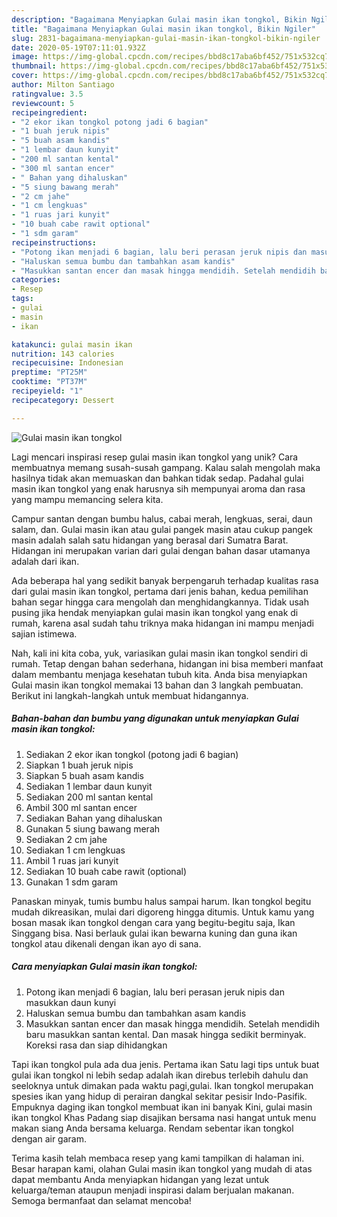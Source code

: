 ```yaml
---
description: "Bagaimana Menyiapkan Gulai masin ikan tongkol, Bikin Ngiler"
title: "Bagaimana Menyiapkan Gulai masin ikan tongkol, Bikin Ngiler"
slug: 2831-bagaimana-menyiapkan-gulai-masin-ikan-tongkol-bikin-ngiler
date: 2020-05-19T07:11:01.932Z
image: https://img-global.cpcdn.com/recipes/bbd8c17aba6bf452/751x532cq70/gulai-masin-ikan-tongkol-foto-resep-utama.jpg
thumbnail: https://img-global.cpcdn.com/recipes/bbd8c17aba6bf452/751x532cq70/gulai-masin-ikan-tongkol-foto-resep-utama.jpg
cover: https://img-global.cpcdn.com/recipes/bbd8c17aba6bf452/751x532cq70/gulai-masin-ikan-tongkol-foto-resep-utama.jpg
author: Milton Santiago
ratingvalue: 3.5
reviewcount: 5
recipeingredient:
- "2 ekor ikan tongkol potong jadi 6 bagian"
- "1 buah jeruk nipis"
- "5 buah asam kandis"
- "1 lembar daun kunyit"
- "200 ml santan kental"
- "300 ml santan encer"
- " Bahan yang dihaluskan"
- "5 siung bawang merah"
- "2 cm jahe"
- "1 cm lengkuas"
- "1 ruas jari kunyit"
- "10 buah cabe rawit optional"
- "1 sdm garam"
recipeinstructions:
- "Potong ikan menjadi 6 bagian, lalu beri perasan jeruk nipis dan masukkan daun kunyi"
- "Haluskan semua bumbu dan tambahkan asam kandis"
- "Masukkan santan encer dan masak hingga mendidih. Setelah mendidih baru masukkan santan kental. Dan masak hingga sedikit berminyak. Koreksi rasa dan siap dihidangkan"
categories:
- Resep
tags:
- gulai
- masin
- ikan

katakunci: gulai masin ikan 
nutrition: 143 calories
recipecuisine: Indonesian
preptime: "PT25M"
cooktime: "PT37M"
recipeyield: "1"
recipecategory: Dessert

---
```



![Gulai masin ikan tongkol](https://img-global.cpcdn.com/recipes/bbd8c17aba6bf452/751x532cq70/gulai-masin-ikan-tongkol-foto-resep-utama.jpg)

Lagi mencari inspirasi resep gulai masin ikan tongkol yang unik? Cara membuatnya memang susah-susah gampang. Kalau salah mengolah maka hasilnya tidak akan memuaskan dan bahkan tidak sedap. Padahal gulai masin ikan tongkol yang enak harusnya sih mempunyai aroma dan rasa yang mampu memancing selera kita.

Campur santan dengan bumbu halus, cabai merah, lengkuas, serai, daun salam, dan. Gulai masin ikan atau gulai pangek masin atau cukup pangek masin adalah salah satu hidangan yang berasal dari Sumatra Barat. Hidangan ini merupakan varian dari gulai dengan bahan dasar utamanya adalah dari ikan.

Ada beberapa hal yang sedikit banyak berpengaruh terhadap kualitas rasa dari gulai masin ikan tongkol, pertama dari jenis bahan, kedua pemilihan bahan segar hingga cara mengolah dan menghidangkannya. Tidak usah pusing jika hendak menyiapkan gulai masin ikan tongkol yang enak di rumah, karena asal sudah tahu triknya maka hidangan ini mampu menjadi sajian istimewa.


Nah, kali ini kita coba, yuk, variasikan gulai masin ikan tongkol sendiri di rumah. Tetap dengan bahan sederhana, hidangan ini bisa memberi manfaat dalam membantu menjaga kesehatan tubuh kita. Anda bisa menyiapkan Gulai masin ikan tongkol memakai 13 bahan dan 3 langkah pembuatan. Berikut ini langkah-langkah untuk membuat hidangannya.

<!--inarticleads1-->

##### Bahan-bahan dan bumbu yang digunakan untuk menyiapkan Gulai masin ikan tongkol:

1. Sediakan 2 ekor ikan tongkol (potong jadi 6 bagian)
1. Siapkan 1 buah jeruk nipis
1. Siapkan 5 buah asam kandis
1. Sediakan 1 lembar daun kunyit
1. Sediakan 200 ml santan kental
1. Ambil 300 ml santan encer
1. Sediakan  Bahan yang dihaluskan
1. Gunakan 5 siung bawang merah
1. Sediakan 2 cm jahe
1. Sediakan 1 cm lengkuas
1. Ambil 1 ruas jari kunyit
1. Sediakan 10 buah cabe rawit (optional)
1. Gunakan 1 sdm garam


Panaskan minyak, tumis bumbu halus sampai harum. Ikan tongkol begitu mudah dikreasikan, mulai dari digoreng hingga ditumis. Untuk kamu yang bosan masak ikan tongkol dengan cara yang begitu-begitu saja, Ikan Singgang bisa. Nasi berlauk gulai ikan bewarna kuning dan guna ikan tongkol atau dikenali dengan ikan ayo di sana. 

<!--inarticleads2-->

##### Cara menyiapkan Gulai masin ikan tongkol:

1. Potong ikan menjadi 6 bagian, lalu beri perasan jeruk nipis dan masukkan daun kunyi
1. Haluskan semua bumbu dan tambahkan asam kandis
1. Masukkan santan encer dan masak hingga mendidih. Setelah mendidih baru masukkan santan kental. Dan masak hingga sedikit berminyak. Koreksi rasa dan siap dihidangkan


Tapi ikan tongkol pula ada dua jenis. Pertama ikan Satu lagi tips untuk buat gulai ikan tongkol ni lebih sedap adalah ikan direbus terlebih dahulu dan seeloknya untuk dimakan pada waktu pagi,gulai. Ikan tongkol merupakan spesies ikan yang hidup di perairan dangkal sekitar pesisir Indo-Pasifik. Empuknya daging ikan tongkol membuat ikan ini banyak Kini, gulai masin ikan tongkol Khas Padang siap disajikan bersama nasi hangat untuk menu makan siang Anda bersama keluarga. Rendam sebentar ikan tongkol dengan air garam. 

Terima kasih telah membaca resep yang kami tampilkan di halaman ini. Besar harapan kami, olahan Gulai masin ikan tongkol yang mudah di atas dapat membantu Anda menyiapkan hidangan yang lezat untuk keluarga/teman ataupun menjadi inspirasi dalam berjualan makanan. Semoga bermanfaat dan selamat mencoba!
